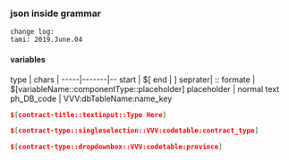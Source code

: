 ### json inside grammar

~~~
change log:
tami: 2019.June.04
~~~

#### variables

type | chars |
-----|-------|--
start   |   $[ 
end     |   ]
seprater|  ::
formate |   $[variableName::componentType::placeholder]
placeholder | normal text
ph_DB_code | VVV:dbTableName:name_key

~~~json
$[contract-title::textinput::Type Here]

$[contract-type::singleselection::VVV:codetable:contract_type]

$[contract-type::dropdownbox::VVV:codetable:province]
~~~
